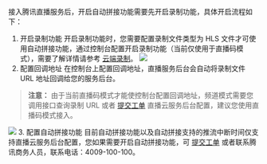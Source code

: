 接入腾讯直播服务后，开启自动拼接功能需要先开启录制功能，具体开启流程如下：
1. 开启录制功能 
开启录制功能时，您需要配置录制文件类型为 HLS 文件才可使用自动拼接功能，通过控制台配置开启录制功能（当前仅使用于直播码模式），需要了解详情请参考 [云端录制](http://tcecqpoc.fsphere.cn/document/product/267/7963)。
![](http://imgcache.tcecqpoc.fsphere.cn/image/mc.qcloudimg.com/static/img/f0ae825b082dac847640eb7b931eb927/image.png)
2. 配置回调地址
在控制台上配置回调地址，直播服务后台会自动将录制文件 URL 地址回调给您的服务后台。
>**注意：**
>由于当前直播码模式才能使控制台配置回调地址，频道模式需要您调用接口查询录制 URL 或者 [提交工单](http://console.tce.fsphere.cn/workorder/category) 直播云服务后台配置，建议您使用直播码模式接入。

![](http://imgcache.tcecqpoc.fsphere.cn/image/mc.qcloudimg.com/static/img/b19be8058b7f29fe66eb160d6f01abb1/image.png)
3. 配置自动拼接功能 
目前自动拼接功能以及自动拼接支持的推流中断时间仅支持直播云服务后台配置，您如果需要开启自动拼接功能，可 [提交工单](http://console.tce.fsphere.cn/workorder/category) 或者联系腾讯商务人员，联系电话：4009-100-100。

  
